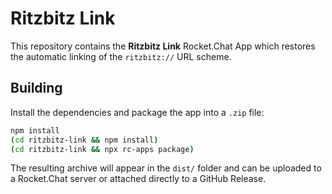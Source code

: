 # Ritzbitz Link

This repository contains the **Ritzbitz Link** Rocket.Chat App which restores the automatic linking of the `ritzbitz://` URL scheme.

## Building

Install the dependencies and package the app into a `.zip` file:

```bash
npm install
(cd ritzbitz-link && npm install)
(cd ritzbitz-link && npx rc-apps package)
```

The resulting archive will appear in the `dist/` folder and can be uploaded to a Rocket.Chat server or attached directly to a GitHub Release.

